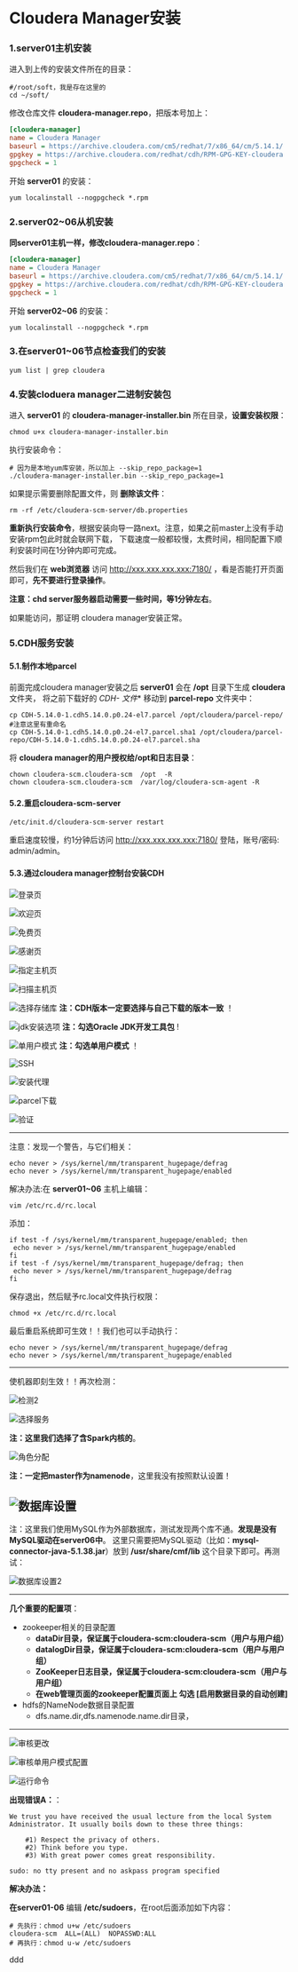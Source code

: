 Cloudera Manager安装
=================================================================================
### 1.server01主机安装
进入到上传的安装文件所在的目录：
```shell
#/root/soft，我是存在这里的
cd ~/soft/
```
修改仓库文件 **cloudera-manager.repo**，把版本号加上：
```ini
[cloudera-manager]
name = Cloudera Manager
baseurl = https://archive.cloudera.com/cm5/redhat/7/x86_64/cm/5.14.1/  #主要改这里的版本号
gpgkey = https://archive.cloudera.com/redhat/cdh/RPM-GPG-KEY-cloudera
gpgcheck = 1
```
开始 **server01** 的安装：
```shell
yum localinstall --nogpgcheck *.rpm
```

### 2.server02~06从机安装
**同server01主机一样，修改cloudera-manager.repo**：
```ini
[cloudera-manager]
name = Cloudera Manager
baseurl = https://archive.cloudera.com/cm5/redhat/7/x86_64/cm/5.14.1/  #主要改这里的版本号
gpgkey = https://archive.cloudera.com/redhat/cdh/RPM-GPG-KEY-cloudera
gpgcheck = 1
```
开始 **server02~06** 的安装：
```shell
yum localinstall --nogpgcheck *.rpm
```

### 3.在server01~06节点检查我们的安装
```shell
yum list | grep cloudera
```

### 4.安装cloduera manager二进制安装包
进入 **server01** 的 **cloudera-manager-installer.bin** 所在目录，**设置安装权限**：
```shell
chmod u+x cloudera-manager-installer.bin
```
执行安装命令：
```shell
# 因为是本地yum库安装，所以加上 --skip_repo_package=1
./cloudera-manager-installer.bin --skip_repo_package=1
```
如果提示需要删除配置文件，则 **删除该文件**：
```shell
rm -rf /etc/cloudera-scm-server/db.properties
```
**重新执行安装命令**，根据安装向导一路next。注意，如果之前master上没有手动安装rpm包此时就会联网下载，
下载速度一般都较慢，太费时间，相同配置下顺利安装时间在1分钟内即可完成。

然后我们在 **web浏览器** 访问 http://xxx.xxx.xxx.xxx:7180/  ，看是否能打开页面即可，**先不要进行登录操作**。

**注意：chd server服务器启动需要一些时间，等1分钟左右**。

如果能访问，那证明 cloudera manager安装正常。

### 5.CDH服务安装

#### 5.1.制作本地parcel
前面完成cloudera manager安装之后 **server01** 会在 **/opt** 目录下生成 **cloudera** 文件夹，
将之前下载好的 **CDH-* 文件** 移动到 **parcel-repo** 文件夹中：
```shell
cp CDH-5.14.0-1.cdh5.14.0.p0.24-el7.parcel /opt/cloudera/parcel-repo/
#注意这里有重命名
cp CDH-5.14.0-1.cdh5.14.0.p0.24-el7.parcel.sha1 /opt/cloudera/parcel-repo/CDH-5.14.0-1.cdh5.14.0.p0.24-el7.parcel.sha  
```
将 **cloudera manager的用户授权给/opt和日志目录**：
```shell
chown cloudera-scm.cloudera-scm  /opt  -R
chown cloudera-scm.cloudera-scm  /var/log/cloudera-scm-agent -R
```

#### 5.2.重启cloudera-scm-server
```shell
/etc/init.d/cloudera-scm-server restart
```
重启速度较慢，约1分钟后访问 http://xxx.xxx.xxx.xxx:7180/  登陆，账号/密码: admin/admin。

#### 5.3.通过cloudera manager控制台安装CDH

![登录页](img/1.png)

![欢迎页](img/2.png)

![免费页](img/3.png)

![感谢页](img/4.png)

![指定主机页](img/5.png)

![扫描主机页](img/6.png)

![选择存储库](img/7.png)
**注：CDH版本一定要选择与自己下载的版本一致** ！

![jdk安装选项](img/8.png)
**注：勾选Oracle JDK开发工具包** !

![单用户模式](img/9.png)
**注：勾选单用户模式** ！

![SSH](img/10.png)

![安装代理](img/11.png)

![parcel下载](img/12.png)

![验证](img/13.png)

--------------------------------------------------------------------------------
注意：发现一个警告，与它们相关：
```shell
echo never > /sys/kernel/mm/transparent_hugepage/defrag  
echo never > /sys/kernel/mm/transparent_hugepage/enabled
```
解决办法:在 **server01~06** 主机上编辑：
```shell
vim /etc/rc.d/rc.local
```
添加：
```
if test -f /sys/kernel/mm/transparent_hugepage/enabled; then
 echo never > /sys/kernel/mm/transparent_hugepage/enabled
fi
if test -f /sys/kernel/mm/transparent_hugepage/defrag; then
 echo never > /sys/kernel/mm/transparent_hugepage/defrag
fi
```
保存退出，然后赋予rc.local文件执行权限：
```shell
chmod +x /etc/rc.d/rc.local
```
最后重启系统即可生效！！我们也可以手动执行：
```shell
echo never > /sys/kernel/mm/transparent_hugepage/defrag  
echo never > /sys/kernel/mm/transparent_hugepage/enabled
```
--------------------------------------------------------------------------------

使机器即刻生效！！再次检测：

![检测2](img/14.png)

![选择服务](img/15.png)

**注：这里我们选择了含Spark内核的**。


![角色分配](img/16.png)

**注：一定把master作为namenode**，这里我没有按照默认设置！

![数据库设置](img/17.png)
--------------------------------------------------------------------------------
注：这里我们使用MySQL作为外部数据库，测试发现两个库不通。**发现是没有MySQL驱动在server06中**。
这里只需要把MySQL驱动（比如：**mysql-connector-java-5.1.38.jar**）放到 **/usr/share/cmf/lib**
这个目录下即可。再测试：

![数据库设置2](img/18.png)

--------------------------------------------------------------------------------

**几个重要的配置项**：
+ zookeeper相关的目录配置
  + **dataDir目录，保证属于cloudera-scm:cloudera-scm（用户与用户组）**
  + **datalogDir目录，保证属于cloudera-scm:cloudera-scm（用户与用户组）**
  + **ZooKeeper日志目录，保证属于cloudera-scm:cloudera-scm（用户与用户组）**
  + **在web管理页面的zookeeper配置页面上 勾选 [启用数据目录的自动创建]**
+ hdfs的NameNode数据目录配置
  + dfs.name.dir,dfs.namenode.name.dir目录，

--------------------------------------------------------------------------------

![审核更改](img/19.png)

![审核单用户模式配置](img/20.png)

![运行命令](img/21.png)

**出现错误A：**：
```shell
We trust you have received the usual lecture from the local System
Administrator. It usually boils down to these three things:

    #1) Respect the privacy of others.
    #2) Think before you type.
    #3) With great power comes great responsibility.

sudo: no tty present and no askpass program specified
```
**解决办法：**

**在server01-06** 编辑 **/etc/sudoers**，在root后面添加如下内容：
```shell  
# 先执行：chmod u+w /etc/sudoers
cloudera-scm  ALL=(ALL)  NOPASSWD:ALL
# 再执行：chmod u-w /etc/sudoers
```

















































ddd

